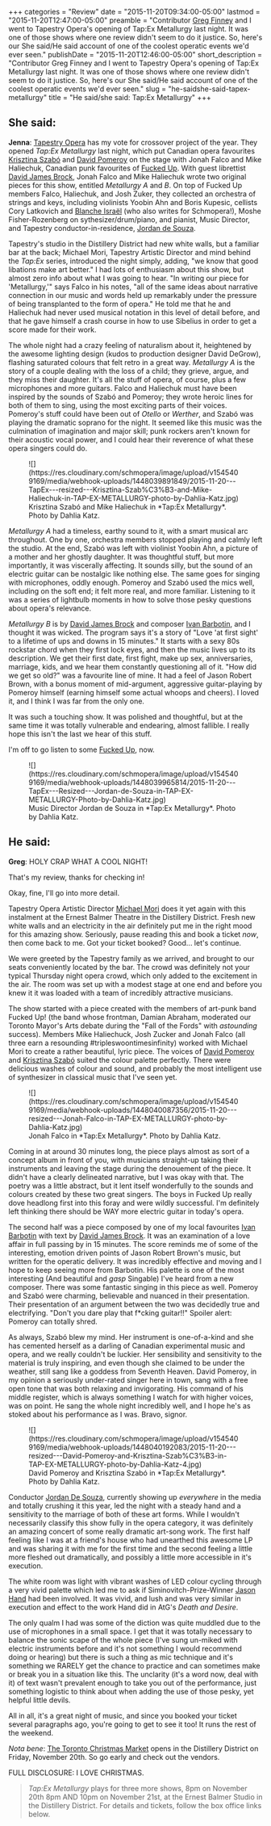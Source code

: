 +++
categories = "Review"
date = "2015-11-20T09:34:00-05:00"
lastmod = "2015-11-20T12:47:00-05:00"
preamble = "Contributor [Greg Finney](/scene/people/gregory-finney/) and I went to Tapestry Opera's opening of Tap:Ex Metallurgy last night. It was one of those shows where one review didn't seem to do it justice. So, here's our She said/He said account of one of the coolest operatic events we'd ever seen."
publishDate = "2015-11-20T12:46:00-05:00"
short_description = "Contributor Greg Finney and I went to Tapestry Opera's opening of Tap:Ex Metallurgy last night. It was one of those shows where one review didn't seem to do it justice. So, here's our She said/He said account of one of the coolest operatic events we'd ever seen."
slug = "he-saidshe-said-tapex-metallurgy"
title = "He said/she said: Tap:Ex Metallurgy"
+++

## She said:

**Jenna**: [Tapestry Opera](/scene/companies/tapestry-opera/) has my vote for crossover project of the year. They opened *Tap:Ex Metallurgy* last night, which put Canadian opera favourites [Krisztina Szabó](/scene/people/krisztina-szabo/) and [David Pomeroy](/scene/people/david-pomeroy/) on the stage with Jonah Falco and Mike Haliechuk, Canadian punk favourites of [Fucked Up](http://fuckedup.cc/music/). With guest librettist [David James Brock](/scene/people/david-james-brock/), Jonah Falco and Mike Haliechuk wrote two original pieces for this show, entitled *Metallurgy A* and *B*. On top of Fucked Up members Falco, Haliechuk, and Josh Zuker, they collected an orchestra of strings and keys, including violinists Yoobin Ahn and Boris Kupesic, cellists Cory Latkovich and [Blanche Israël](/the-future-of-opera-is-indie/) (who also writes for Schmopera!), Moshe Fisher-Rozenberg on sythesizer/drum/piano, and pianist, Music Director, and Tapestry conductor-in-residence, [Jordan de Souza](/scene/people/).

Tapestry's studio in the Distillery District had new white walls, but a familiar bar at the back; Michael Mori, Tapestry Artistic Director and mind behind the *Tap:Ex* series, introduced the night simply, adding, "we know that good libations make art better." I had lots of enthusiasm about this show, but almost zero info about what I was going to hear. "In writing our piece for 'Metallurgy,'" says Falco in his notes, "all of the same ideas about narrative connection in our music and words held up remarkably under the pressure of being transplanted to the form of opera." He told me that he and Haliechuk had never used musical notation in this level of detail before, and that he gave himself a crash course in how to use Sibelius in order to get a score made for their work. 

The whole night had a crazy feeling of naturalism about it, heightened by the awesome lighting design (kudos to production designer David DeGrow), flashing saturated colours that felt retro in a great way. *Metallurgy A* is the story of a couple dealing with the loss of a child; they grieve, argue, and they miss their daughter. It's all the stuff of opera, of course, plus a few microphones and more guitars. Falco and Haliechuk must have been inspired by the sounds of Szabó and Pomeroy; they wrote heroic lines for both of them to sing, using the most exciting parts of their voices. Pomeroy's stuff could have been out of *Otello* or *Werther*, and Szabó was playing the dramatic soprano for the night. It seemed like this music was the culmination of imagination and major skill; punk rockers aren't known for their acoustic vocal power, and I could hear their reverence of what these opera singers could do.

<figure data-type="image">
![](https://res.cloudinary.com/schmopera/image/upload/v1545409169/media/webhook-uploads/1448039891849/2015-11-20---TapEx---resized---Krisztina-Szab%C3%B3-and-Mike-Haliechuk-in-TAP-EX-METALLURGY-photo-by-Dahlia-Katz.jpg)<figcaption>Krisztina Szabó and Mike Haliechuk in *Tap:Ex Metallurgy*. Photo by Dahlia Katz.</figcaption>
</figure>

*Metallurgy A* had a timeless, earthy sound to it, with a smart musical arc throughout. One by one, orchestra members stopped playing and calmly left the studio. At the end, Szabó was left with violinist Yoobin Ahn, a picture of a mother and her ghostly daughter. It was thoughtful stuff, but more importantly, it was viscerally affecting. It sounds silly, but the sound of an electric guitar can be nostalgic like nothing else. The same goes for singing with microphones, oddly enough. Pomeroy and Szabó used the mics well, including on the soft end; it felt more real, and more familiar. Listening to it was a series of lightbulb moments in how to solve those pesky questions about opera's relevance.

*Metallurgy B* is by [David James Brock](/scene/people/david-james-brock/) and composer [Ivan Barbotin](/scene/people/ivan-barbotin/), and I thought it was wicked. The program says it's a story of "Love 'at first sight' to a lifetime of ups and downs in 15 minutes." It starts with a sexy 80s rockstar chord when they first lock eyes, and then the music lives up to its description. We get their first date, first fight, make up sex, anniversaries, marriage, kids, and we hear them constantly questioning all of it. "How did we get so old?" was a favourite line of mine. It had a feel of Jason Robert Brown, with a bonus moment of mid-argument, aggressive guitar-playing by Pomeroy himself (earning himself some actual whoops and cheers). I loved it, and I think I was far from the only one.

It was such a touching show. It was polished and thoughtful, but at the same time it was totally vulnerable and endearing, almost fallible. I really hope this isn't the last we hear of this stuff. 

I'm off to go listen to some [Fucked Up](http://fuckedup.cc/music/), now.

<figure data-type="image">
![](https://res.cloudinary.com/schmopera/image/upload/v1545409169/media/webhook-uploads/1448039965814/2015-11-20---TapEx---Resized---Jordan-de-Souza-in-TAP-EX-METALLURGY-Photo-by-Dahlia-Katz.jpg)<figcaption>Music Director Jordan de Souza in *Tap:Ex Metallurgy*. Photo by Dahlia Katz.</figcaption>
</figure>

## He said:

**Greg**: HOLY CRAP WHAT A COOL NIGHT! 

That's my review, thanks for checking in! 

Okay, fine, I'll go into more detail. 

Tapestry Opera Artistic Director [Michael Mori](/scene/people/michael-mori/) does it yet again with this instalment at the Ernest Balmer Theatre in the Distillery District. Fresh new white walls and an electricity in the air definitely put me in the right mood for this amazing show. Seriously, pause reading this and book a ticket *now*, then come back to me. Got your ticket booked? Good... let's continue.

We were greeted by the Tapestry family as we arrived, and brought to our seats conveniently located by the bar. The crowd was definitely not your typical Thursday night opera crowd, which only added to the excitement in the air. The room was set up with a modest stage at one end and before you knew it it was loaded with a team of incredibly attractive musicians. 

The show started with a piece created with the members of art-punk band Fucked Up! (the band whose frontman, Damian Abraham, moderated our Toronto Mayor's Arts debate during the "Fall of the Fords" with *astounding* success). Members Mike Haliechuck, Josh Zucker and Jonah Falco (all three earn a resounding #tripleswoontimesinfinity) worked with Michael Mori to create a rather beautiful, lyric piece. The voices of [David Pomeroy](/scene/people/david-pomeroy/) and [Krisztina Szabó](/scene/people/krisztina-szabo/) suited the colour palette perfectly. There were delicious washes of colour and sound, and probably the most intelligent use of synthesizer in classical music that I've seen yet. 

<figure data-type="image">
![](https://res.cloudinary.com/schmopera/image/upload/v1545409169/media/webhook-uploads/1448040087356/2015-11-20---resized---Jonah-Falco-in-TAP-EX-METALLURGY-photo-by-Dahlia-Katz.jpg)<figcaption>Jonah Falco in *Tap:Ex Metallurgy*. Photo by Dahlia Katz.</figcaption>
</figure>

Coming in at around 30 minutes long, the piece plays almost as sort of a concept album in front of you, with musicians straight-up taking their instruments and leaving the stage during the denouement of the piece. It didn't have a clearly delineated narrative, but I was okay with that. The poetry was a little abstract, but it lent itself wonderfully to the sounds and colours created by these two great singers. The boys in Fucked Up really dove headlong first into this foray and were wildly successful. I'm definitely left thinking there should be WAY more electric guitar in today's opera. 

The second half was a piece composed by one of my local favourites [Ivan Barbotin](/scene/people/ivan-barbotin/) with text by [David James Brock](/scene/people/david-james-brock/). It was an examination of a love affair in full passing by in 15 minutes. The score reminds me of some of the interesting, emotion driven points of Jason Robert Brown's music, but written for the operatic delivery. It was incredibly effective and moving and I hope to keep seeing more from Barbotin. His palette is one of the most interesting (And beautiful and *gasp* Singable) I've heard from a new composer. There was some fantastic singing in this piece as well. Pomeroy and Szabó were charming, believable and nuanced in their presentation. Their presentation of an argument between the two was decidedly true and electrifying. "Don't you dare play that f\*cking guitar!!" Spoiler alert: Pomeroy can totally shred.

As always, Szabó blew my mind. Her instrument is one-of-a-kind and she has cemented herself as a darling of Canadian experimental music and opera, and we really couldn't be luckier. Her sensibility and sensitivity to the material is truly inspiring, and even though she claimed to be under the weather, still sang like a goddess from Seventh Heaven. David Pomeroy, in my opinion a seriously under-rated singer here in town, sang with a free open tone that was both relaxing and invigorating. His command of his middle register, which is always something I watch for with higher voices, was on point. He sang the whole night incredibly well, and I hope he's as stoked about his performance as I was. Bravo, signor. 

<figure data-type="image">
![](https://res.cloudinary.com/schmopera/image/upload/v1545409169/media/webhook-uploads/1448040192083/2015-11-20---resized---David-Pomeroy-and-Krisztina-Szab%C3%B3-in-TAP-EX-METALLURGY-photo-by-Dahlia-Katz-4.jpg)
<figcaption>David Pomeroy and Krisztina Szabó in *Tap:Ex Metallurgy*. Photo by Dahlia Katz.</figcaption>
</figure>

Conductor [Jordan De Souza](/scene/people/jordan-de-souza/), currently showing up *everywhere* in the media and totally crushing it this year, led the night with a steady hand and a sensitivity to the marriage of both of these art forms. While I wouldn't necessarily classify this show fully in the opera category, it was definitely an amazing concert of some really dramatic art-song work. The first half feeling like I was at a friend's house who had unearthed this awesome LP and was sharing it with me for the first time and the second feeling a little more fleshed out dramatically, and possibly a little more accessible in it's execution. 

The white room was light with vibrant washes of LED colour cycling through a very vivid palette which led me to ask if Siminovitch-Prize-Winner [Jason Hand](/scene/people/jason-hand/) had been involved. It was vivid, and lush and was very similar in execution and effect to the work Hand did in AtG's *Death and Desire*. 

The only qualm I had was some of the diction was quite muddled due to the use of microphones in a small space. I get that it was totally necessary to balance the sonic scape of the whole piece (I've sung un-miked with electric instruments before and it's not something I would recommend doing or hearing) but there is such a thing as mic technique and it's something we RARELY get the chance to practice and can sometimes make or break you in a situation like this. The unclarity (it's a word now, deal with it) of text wasn't prevalent enough to take you out of the performance, just something logistic to think about when adding the use of those pesky, yet helpful little devils. 

All in all, it's a great night of music, and since you booked your ticket several paragraphs ago, you're going to get to see it too! It runs the rest of the weekend. 

*Nota bene*: [The Toronto Christmas Market](http://www.torontochristmasmarket.com/) opens in the Distillery District on Friday, November 20th. So go early and check out the vendors. 

FULL DISCLOSURE: I LOVE CHRISTMAS.

>*Tap:Ex Metallurgy* plays for three more shows, 8pm on November 20th 8pm AND 10pm on November 21st, at the Ernest Balmer Studio in the Distillery District. For details and tickets, follow the box office links below.

